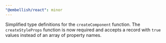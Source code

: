 ```yaml
---
"@embellish/react": minor
---
```


Simplified type definitions for the `createComponent` function. The `createStyleProps` function is now required and accepts a record with `true` values instead of an array of property names.
